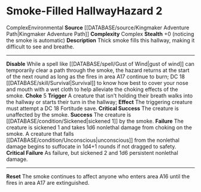 ﻿---
complexity: Complex
hazard_type: Environmental
id: '271'
level: '2'
name: Smoke-Filled Hallway
rarity: Common
source: '[[DATABASE/source/Kingmaker Adventure Path|Kingmaker Adventure Path]]'
trait:
- '[[DATABASE/trait/Complex|Complex]]'
- '[[DATABASE/trait/Environmental|Environmental]]'
type: Hazard

---
# Smoke-Filled Hallway<span class="item-type">Hazard 2</span>

<span class="item-trait">Complex</span><span class="item-trait">Environmental</span>
**Source** [[DATABASE/source/Kingmaker Adventure Path|Kingmaker Adventure Path]]
**Complexity** Complex
**Stealth** +0 (noticing the smoke is automatic)
**Description** Thick smoke fills this hallway, making it difficult to see and breathe.

---
**Disable** While a spell like [[DATABASE/spell/Gust of Wind|gust of wind]] can temporarily clear a path through the smoke, the hazard returns at the start of the next round as long as the fires in area A17 continue to burn; DC 18 [[DATABASE/skill/Survival|Survival]] to know how best to cover your nose and mouth with a wet cloth to help alleviate the choking effects of the smoke.
**Choke** <span class="action-icon">5</span> **Trigger** A creature that isn't holding their breath walks into the hallway or starts their turn in the hallway; **Effect** The triggering creature must attempt a DC 18 Fortitude save.
**Critical Success** The creature is unaffected by the smoke.
**Success** The creature is [[DATABASE/condition/Sickened|sickened 1]] by the smoke.
**Failure** The creature is sickened 1 and takes 1d6 nonlethal damage from choking on the smoke. A creature that falls [[DATABASE/condition/Unconscious|unconscious]] from the nonlethal damage begins to suffocate in 1d4+1 rounds if not dragged to safety.
**Critical Failure** As failure, but sickened 2 and 1d6 persistent nonlethal damage.

---
**Reset** The smoke continues to affect anyone who enters area A16 until the fires in area A17 are extinguished.